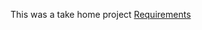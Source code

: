 This was a take home project [Requirements](https://docs.google.com/document/d/1jvrWHlt5keGeciwvRggv4ILUq1FCvmMqwbEZc80pBHc/edit)
